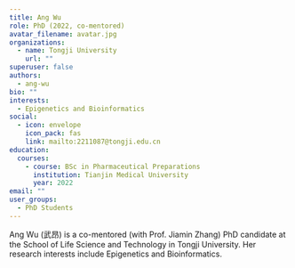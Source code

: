 ```yaml
---
title: Ang Wu
role: PhD (2022, co-mentored)
avatar_filename: avatar.jpg
organizations:
  - name: Tongji University
    url: ""
superuser: false
authors:
  - ang-wu
bio: ""
interests:
  - Epigenetics and Bioinformatics
social:
  - icon: envelope
    icon_pack: fas
    link: mailto:2211087@tongji.edu.cn
education:
  courses:
    - course: BSc in Pharmaceutical Preparations
      institution: Tianjin Medical University
      year: 2022
email: ""
user_groups:
  - PhD Students
---
```

Ang Wu (武昂) is a co-mentored (with Prof. Jiamin Zhang) PhD candidate at the School of Life Science and Technology in Tongji University. Her research interests include Epigenetics and Bioinformatics.
